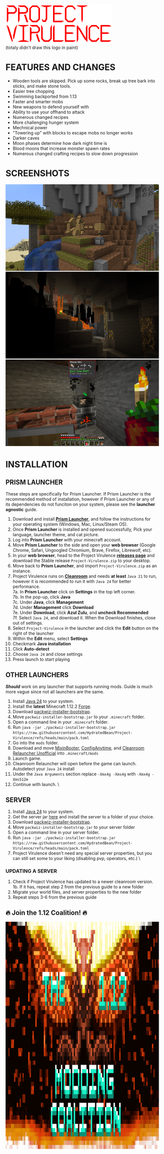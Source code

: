![Project Virulence](images/title_cropped.png)\
(totaly didn't draw this logo in paint)

# FEATURES AND CHANGES
- Wooden tools are skipped. Pick up some rocks, break up tree bark into sticks, and make stone tools.
- Easier tree chopping
- Swimming backported from 1.13
- Faster and smarter mobs
- New weapons to defend yourself with
- Ability to use your offhand to attack
- Numerous changed recipes
- More challenging hunger system
- Mechnical power
- "Towering up" with blocks to escape mobs no longer works
- Darker caves
- Moon phases determine how dark night time is
- Blood moons that increase monster spawn rates
- Numerous changed crafting recipes to slow down progression

# SCREENSHOTS
![1](images/1.png)\
![2](images/2.png)\
![3](images/3.png)

# INSTALLATION
## PRISM LAUNCHER
These steps are specifically for Prism Launcher. If Prism Launcher is the recommended method of installation, however if Prism Launcher or any of its dependencies do not funciton on your system, please see the **launcher agnostic** guide.
1. Download and install **[Prism Launcher](https://prismlauncher.org)**, and follow the instructions for your operating system (Windows, Mac, Linux/Steam OS).
2. Once **Prism Launcher** is installed and opened successfully, Pick your language, launcher theme, and cat picture.
3. Log into **Prism Launcher** with your minecraft account.
4. Move **Prism Launcher** to the side and open your **web browser** (Google Chrome, Safari, Ungoogled Chromium, Brave, Firefox, Librewolf, etc).
5. In your **web browser**, head to the Project Virulence **[releases page](https://github.com/HydratedBean/Project-Virulence/releases)** and download the Stable release ``Project-Virulence.zip`` to your desktop.
6. Move back to **Prism Launcher**, and import ``Project-Virulence.zip`` as an instance.
7. Project Virulence runs on **[Cleanroom](https://cleanroommc.com/)** and needs **at least** `Java 21` to run, however it is recommended to run it with `Java 24` for better performance. \
7a. In **Prism Launcher** click on **Settings** in the top left corner. \
7b. In the pop-up, click **Java** \
7c. Under **Java**, click **Management** \
7d. Under **Management** click **Download** \
7e. Under **Download**, click **Azul Zulu**, and **uncheck Recommended** \
7f. Select ``Java 24``, and download it. When the Download finishes, close out of settings.
8. Select ``Project-Virulence`` in the launcher and click the **Edit** button on the right of the launcher
9. Within the **Edit** menu, select **Settings**
10. Checkmark **Java installation**
11. Click **Auto-detect**
12. Choose ``Java 24`` and close settings
13. Press launch to start playing

## OTHER LAUNCHERS
***Should*** work on any launcher that supports running mods. Guide is much more vague since not all launchers are the same.

1. Install [Java 24](https://www.azul.com/downloads/?package=jdk#zulu) to your system.
2. Install the **latest** Minecraft 1.12.2 [Forge](https://files.minecraftforge.net/net/minecraftforge/forge/index_1.12.2.html).
3. Download [packwiz-installer-bootstrap](https://github.com/packwiz/packwiz-installer-bootstrap/releases).
4. Move `packwiz-installer-bootstrap.jar` to your `.minecraft` folder.
5. Open a command line in your `.minecraft` folder.
6. Run `java -jar ./packwiz-installer-bootstrap.jar https://raw.githubusercontent.com/HydratedBean/Project-Virulence/refs/heads/main/pack.toml`
7. Go into the `mods` folder.
8. Download and move [MixinBooter](https://legacy.curseforge.com/minecraft/mc-mods/mixin-booter), [ConfigAnytime](https://legacy.curseforge.com/minecraft/mc-mods/configanytime), and [Cleanroom Relauncher Unofficial](https://legacy.curseforge.com/minecraft/mc-mods/cleanroom-relauncher-unofficial) into `.minecraft/mods`
9. Launch game.
10. Cleanroom Relauncher will open before the game can launch. Autodetect your `Java 24` install
11. Under the `Java Arguments` section replace `-Xmx4g -Xms4g` with `-Xmx4g -Xms512m`
12. Continue with launch. \

## SERVER
1. Install [Java 24](https://www.azul.com/downloads/?package=jdk#zulu) to your system.
2. Get the server jar [here](https://github.com/CleanroomMC/Cleanroom/releases/download/0.3.10-alpha/cleanroom-0.3.10-alpha-installer.jar) and install the server to a folder of your choice.
3. Download [packwiz-installer-bootstrap](https://github.com/packwiz/packwiz-installer-bootstrap/releases).
4. Move `packwiz-installer-bootstrap.jar` to your server folder
5. Open a command line in your server folder.
6. Run `java -jar ./packwiz-installer-bootstrap.jar https://raw.githubusercontent.com/HydratedBean/Project-Virulence/refs/heads/main/pack.toml`
7. Project Virulence doesn't need any special server properties, but you can still set some to your liking (disabling pvp, operators, etc.) \
### UPDATING A SERVER
1. Check if Project Virulence has updated to a newer cleanroom version. \
    1b. If it has, repeat step 2 from the previous guide to a new folder
2. Migrate your world files, and server properties to the new folder
3. Repeat steps 3-6 from the previous guide

<h2>🔥 Join the 1.12 Coalition! 🔥</h2>
<p style="font-style: italic; color: #666;"><a href="https://discord.gg/urdscFmnmm" target="_blank" rel="nofollow noopener noreferrer"><img style="display: block; margin-left: auto; margin-right: auto;" src="https://raw.githubusercontent.com/CalaMariGold/Modernized-1.12/refs/heads/main/1.12 Coalition Assets/phoenixlogo2x1textlarge.png" alt="The 1.12 Modding Coalition Banner" width="1486" height="743" /></a></p>